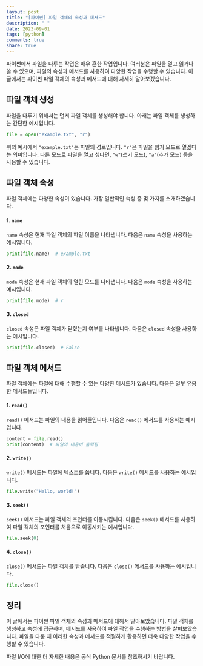 ```yaml
---
layout: post
title: "[파이썬] 파일 객체의 속성과 메서드"
description: " "
date: 2023-09-01
tags: [python]
comments: true
share: true
---
```


파이썬에서 파일을 다루는 작업은 매우 흔한 작업입니다. 여러분은 파일을 열고 읽거나 쓸 수 있으며, 파일의 속성과 메서드를 사용하여 다양한 작업을 수행할 수 있습니다. 이 글에서는 파이썬 파일 객체의 속성과 메서드에 대해 자세히 알아보겠습니다.

## 파일 객체 생성

파일을 다루기 위해서는 먼저 파일 객체를 생성해야 합니다. 아래는 파일 객체를 생성하는 간단한 예시입니다.

```python
file = open("example.txt", "r")
```

위의 예시에서 `"example.txt"`는 파일의 경로입니다. `"r"`은 파일을 읽기 모드로 열겠다는 의미입니다. 다른 모드로 파일을 열고 싶다면, `"w"`(쓰기 모드), `"a"`(추가 모드) 등을 사용할 수 있습니다.

## 파일 객체 속성

파일 객체에는 다양한 속성이 있습니다. 가장 일반적인 속성 중 몇 가지를 소개하겠습니다.

#### 1. `name`

`name` 속성은 현재 파일 객체의 파일 이름을 나타냅니다. 다음은 `name` 속성을 사용하는 예시입니다.

```python
print(file.name)  # example.txt
```

#### 2. `mode`

`mode` 속성은 현재 파일 객체의 열린 모드를 나타냅니다. 다음은 `mode` 속성을 사용하는 예시입니다.

```python
print(file.mode)  # r
```

#### 3. `closed`

`closed` 속성은 파일 객체가 닫혔는지 여부를 나타냅니다. 다음은 `closed` 속성을 사용하는 예시입니다.

```python
print(file.closed)  # False
```

## 파일 객체 메서드

파일 객체에는 파일에 대해 수행할 수 있는 다양한 메서드가 있습니다. 다음은 일부 유용한 메서드들입니다.

#### 1. `read()`

`read()` 메서드는 파일의 내용을 읽어들입니다. 다음은 `read()` 메서드를 사용하는 예시입니다.

```python
content = file.read()
print(content)  # 파일의 내용이 출력됨
```

#### 2. `write()`

`write()` 메서드는 파일에 텍스트를 씁니다. 다음은 `write()` 메서드를 사용하는 예시입니다.

```python
file.write("Hello, world!")
```

#### 3. `seek()`

`seek()` 메서드는 파일 객체의 포인터를 이동시킵니다. 다음은 `seek()` 메서드를 사용하여 파일 객체의 포인터를 처음으로 이동시키는 예시입니다.

```python
file.seek(0)
```

#### 4. `close()`

`close()` 메서드는 파일 객체를 닫습니다. 다음은 `close()` 메서드를 사용하는 예시입니다.

```python
file.close()
```

## 정리

이 글에서는 파이썬 파일 객체의 속성과 메서드에 대해서 알아보았습니다. 파일 객체를 생성하고 속성에 접근하며, 메서드를 사용하여 파일 작업을 수행하는 방법을 살펴보았습니다. 파일을 다룰 때 이러한 속성과 메서드를 적절하게 활용하면 더욱 다양한 작업을 수행할 수 있습니다.

파일 I/O에 대한 더 자세한 내용은 공식 Python 문서를 참조하시기 바랍니다.